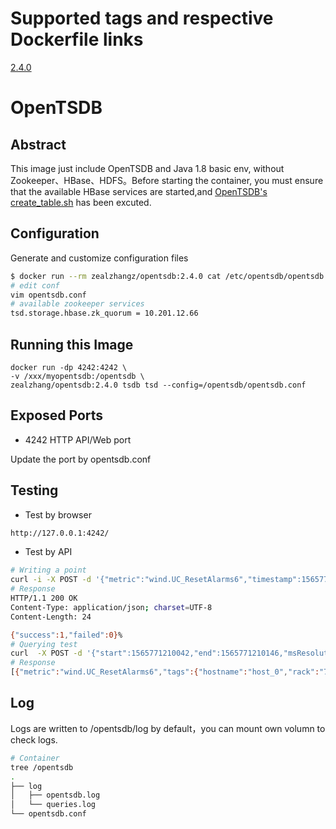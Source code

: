 # Supported tags and respective Dockerfile links
[2.4.0]()

# OpenTSDB
## Abstract
This image just include OpenTSDB and Java 1.8 basic env, without Zookeeper、HBase、HDFS。Before starting the container, you must ensure that the available HBase services are started,and [OpenTSDB's](http://opentsdb.net/docs/build/html/index.html) [create_table.sh](http://opentsdb.net/docs/build/html/installation.html#id1) has been excuted. 

## Configuration
Generate and customize configuration files

```bash
$ docker run --rm zealzhangz/opentsdb:2.4.0 cat /etc/opentsdb/opentsdb.conf > opentsdb.conf
# edit conf
vim opentsdb.conf
# available zookeeper services
tsd.storage.hbase.zk_quorum = 10.201.12.66
```
## Running this Image

```bah
docker run -dp 4242:4242 \
-v /xxx/myopentsdb:/opentsdb \
zealzhang/opentsdb:2.4.0 tsdb tsd --config=/opentsdb/opentsdb.conf
```

## Exposed Ports
- 4242 HTTP API/Web port

Update the port by opentsdb.conf


## Testing
- Test by browser

```bash
http://127.0.0.1:4242/
```
- Test by API 

```bash
# Writing a point
curl -i -X POST -d '{"metric":"wind.UC_ResetAlarms6","timestamp":1565771210142,"tags":{"arch":"x64","datacenter":"ap-northeast-1a","hostname":"host_0","os":"Ubuntu15.10","rack":"72","region":"ap-northeast-1"},"value":33.466028797961954}' http://127.0.0.1:4242/api/put?summary
# Response
HTTP/1.1 200 OK
Content-Type: application/json; charset=UTF-8
Content-Length: 24

{"success":1,"failed":0}% 
# Querying test
curl  -X POST -d '{"start":1565771210042,"end":1565771210146,"msResolution":true,"queries":[{"aggregator":"none","metric":"wind.UC_ResetAlarms6","tags":{"arch":"x64"}}]}' http://127.0.0.1:4242/api/query 
# Response
[{"metric":"wind.UC_ResetAlarms6","tags":{"hostname":"host_0","rack":"72","os":"Ubuntu15.10","datacenter":"ap-northeast-1a","arch":"x64","region":"ap-northeast-1"},"aggregateTags":[],"dps":{"1565771210142":33.466028797961954}}]
```

## Log
Logs are written to /opentsdb/log by default，you can mount own volumn to check logs.

```bash
# Container
tree /opentsdb
.
├── log
│   ├── opentsdb.log
│   └── queries.log
└── opentsdb.conf
```
